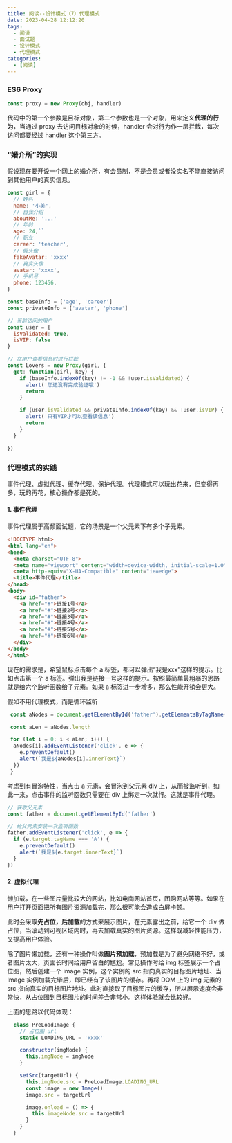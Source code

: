 ```yaml
---
title: 阅读--设计模式（7）代理模式
date: 2023-04-28 12:12:20
tags:
  - 阅读
  - 面试题
  - 设计模式
  - 代理模式
categories:
  - [阅读]
---
```

### ES6 Proxy

```js
const proxy = new Proxy(obj, handler)
```
代码中的第一个参数是目标对象，第二个参数也是一个对象，用来定义**代理的行为**，当通过 proxy 去访问目标对象的时候，handler 会对行为作一层拦截，每次访问都要经过 handler 这个第三方。

### “婚介所”的实现
假设现在要开设一个网上的婚介所，有会员制，不是会员或者没实名不能直接访问到其他用户的真实信息。
```js
const girl = {
  // 姓名
  name: '小美',
  // 自我介绍
  aboutMe: '...'
  // 年龄
  age: 24,``
  // 职业
  career: 'teacher',
  // 假头像
  fakeAvatar: 'xxxx'
  // 真实头像
  avatar: 'xxxx',
  // 手机号
  phone: 123456,
}

const baseInfo = ['age', 'career']
const privateInfo = ['avatar', 'phone']

// 当前访问的用户
const user = {
  isValidated: true,
  isVIP: false
}

// 在用户查看信息时进行拦截
const Lovers = new Proxy(girl, {
  get: function(girl, key) {
    if (baseInfo.indexOf(key) != -1 && !user.isValidated) {
      alert('您还没有完成验证哦')
      return
    }

    if (user.isValidated && privateInfo.indexOf(key) && !user.isVIP) {
      alert('只有VIP才可以查看该信息')
      return
    }
  }

})

```

### 代理模式的实践
事件代理、虚拟代理、缓存代理、保护代理。代理模式可以玩出花来，但变得再多，玩的再花，核心操作都是死的。

#### 1. 事件代理
事件代理属于高频面试题，它的场景是一个父元素下有多个子元素。

```html
<!DOCTYPE html>
<html lang="en">
<head>
  <meta charset="UTF-8">
  <meta name="viewport" content="width=device-width, initial-scale=1.0">
  <meta http-equiv="X-UA-Compatible" content="ie=edge">
  <title>事件代理</title>
</head>
<body>
  <div id="father">
    <a href="#">链接1号</a>
    <a href="#">链接2号</a>
    <a href="#">链接3号</a>
    <a href="#">链接4号</a>
    <a href="#">链接5号</a>
    <a href="#">链接6号</a>
  </div>
</body>
</html>
```

现在的需求是，希望鼠标点击每个 a 标签，都可以弹出“我是xxx”这样的提示。比如点击第一个 a 标签。弹出我是链接一号这样的提示。按照最简单最粗暴的思路就是给六个监听函数给子元素。如果 a 标签进一步增多，那么性能开销会更大。

假如不用代理模式，而是循环监听
```js
 const aNodes = document.getELementById('father').getElementsByTagName('a')

 const aLen = aNodes.length

 for (let i = 0; i < aLen; i++) {
  aNodes[i].addEventListener('click', e => {
    e.preventDefault()
    alert(`我是${aNodes[i].innerText}`)
  })
 }
```
考虑到有冒泡特性，当点击 a 元素，会冒泡到父元素 div 上，从而被监听到，如此一来，点击事件的监听函数只需要在 div 上绑定一次就行。这就是事件代理。

```js
// 获取父元素
const father = document.getElementById('father')

// 给父元素安装一次监听函数
father.addEventListener('click', e => {
  if (e.target.tagName === 'A') {
    e.preventDefault()
    alert(`我是${e.target.innerText}`)
  }
})
```

#### 2. 虚拟代理
懒加载，在一些图片量比较大的网站，比如电商网站首页，团购网站等等。如果在用户打开页面把所有图片资源加载完，那么很可能会造成白屏卡顿。

此时会采取**先占位，后加载**的方式来展示图片，在元素露出之前，给它一个 div 做占位，当滚动到可视区域内时，再去加载真实的图片资源。这样既减轻性能压力，又提高用户体验。

除了图片懒加载，还有一种操作叫做**图片预加载**，预加载是为了避免网络不好，或者图片太大，页面长时间给用户留白的尴尬。常见操作时给 img 标签展示一个占位图，然后创建一个 image 实例，这个实例的 src 指向真实的目标图片地址、当 Image 实例加载完毕后，即已经有了该图片的缓存。再将 DOM 上的 img 元素的 src 指向真实的目标图片地址。此时直接取了目标图片的缓存，所以展示速度会非常快，从占位图到目标图片的时间差会非常小。这样体验就会比较好。

上面的思路以代码体现：
```js
  class PreLoadImage {
    // 占位图 url
    static LOADING_URL = 'xxxx'

    constructor(imgNode) {
      this.imgNode = imgNode
    }

    setSrc(targetUrl) {
      this.imgNode.src = PreLoadImage.LOADING_URL
      const image = new Image()
      image.src = targetUrl

      image.onload = () => {
        this.imageNode.src = targetUrl
      }
    }
  }
```